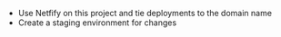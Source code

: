 - Use Netfify on this project and tie deployments to the domain name
- Create a staging environment for changes
